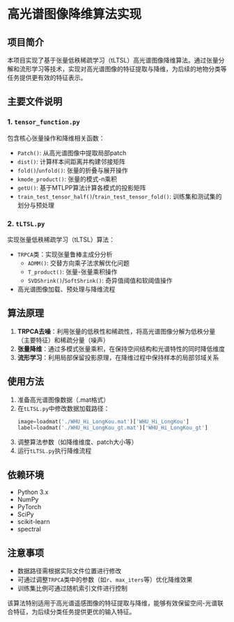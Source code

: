 # 高光谱图像降维算法实现

## 项目简介
本项目实现了基于张量低秩稀疏学习（tLTSL）高光谱图像降维算法。通过张量分解和流形学习等技术，实现对高光谱图像的特征提取与降维，为后续的地物分类等任务提供更有效的特征表示。

## 主要文件说明

### 1. `tensor_function.py`
包含核心张量操作和降维相关函数：
- `Patch()`: 从高光谱图像中提取局部patch
- `dist()`: 计算样本间距离并构建邻接矩阵
- `fold()`/`unfold()`: 张量的折叠与展开操作
- `kmode_product()`: 张量的模式-n乘积
- `getU()`: 基于MTLPP算法计算各模式的投影矩阵
- `train_test_tensor_half()`/`train_test_tensor_fold()`: 训练集和测试集的划分与预处理

### 2. `tLTSL.py`
实现张量低秩稀疏学习（tLTSL）算法：
- `TRPCA`类：实现张量鲁棒主成分分析
  - `ADMM()`: 交替方向乘子法求解优化问题
  - `T_product()`: 张量-张量乘积操作
  - `SVDShrink()`/`SoftShrink()`: 奇异值阈值和软阈值操作
- 高光谱图像加载、预处理与降维流程

## 算法原理
1. **TRPCA去噪**：利用张量的低秩性和稀疏性，将高光谱图像分解为低秩分量（主要特征）和稀疏分量（噪声）
2. **张量降维**：通过多模式张量乘积，在保持空间结构和光谱特性的同时降低维度
3. **流形学习**：利用局部保留投影原理，在降维过程中保持样本的局部邻域关系

## 使用方法
1. 准备高光谱图像数据（.mat格式）
2. 在`tLTSL.py`中修改数据加载路径：
   ```python
   image=loadmat('./WHU_Hi_LongKou.mat')['WHU_Hi_LongKou']
   label=loadmat('./WHU_Hi_LongKou_gt.mat')['WHU_Hi_LongKou_gt']
   ```
3. 调整算法参数（如降维维度、patch大小等）
4. 运行`tLTSL.py`执行降维流程

## 依赖环境
- Python 3.x
- NumPy
- PyTorch
- SciPy
- scikit-learn
- spectral

## 注意事项
- 数据路径需根据实际文件位置进行修改
- 可通过调整`TRPCA`类中的参数（如`r`、`max_iters`等）优化降维效果
- 训练集比例可通过随机索引文件进行控制

该算法特别适用于高光谱遥感图像的特征提取与降维，能够有效保留空间-光谱联合特征，为后续分类任务提供更优的输入特征。
